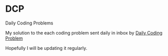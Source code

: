 # DCP
Daily Coding Problems

My solution to the each coding problem sent daily in inbox by [Daily Coding Problem](https://www.dailycodingproblem.com/)

Hopefully I will be updating it regularly.
